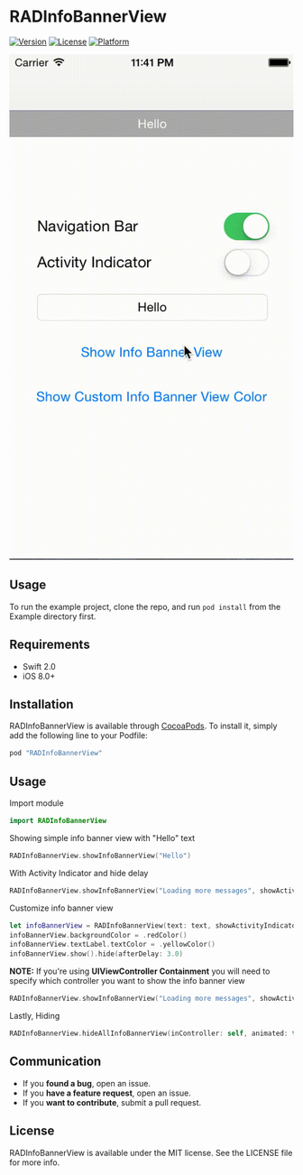 # RADInfoBannerView

[![Version](https://img.shields.io/cocoapods/v/RADInfoBannerView.svg?style=flat)](http://cocoapods.org/pods/RADInfoBannerView)
[![License](https://img.shields.io/cocoapods/l/RADInfoBannerView.svg?style=flat)](http://cocoapods.org/pods/RADInfoBannerView)
[![Platform](https://img.shields.io/cocoapods/p/RADInfoBannerView.svg?style=flat)](http://cocoapods.org/pods/RADInfoBannerView)

![demo](screenshots/demo.gif)

## Usage

To run the example project, clone the repo, and run `pod install` from the Example directory first.

## Requirements

+ Swift 2.0
+ iOS 8.0+

## Installation

RADInfoBannerView is available through [CocoaPods](http://cocoapods.org). To install
it, simply add the following line to your Podfile:

```ruby
pod "RADInfoBannerView"
```

## Usage

Import module
```swift
import RADInfoBannerView
```

Showing simple info banner view with "Hello" text

```swift
RADInfoBannerView.showInfoBannerView("Hello")
```

With Activity Indicator and hide delay

```swift
RADInfoBannerView.showInfoBannerView("Loading more messages", showActivityIndicatorView: true, hideAfter: 5.0)
```

Customize info banner view

```swift
let infoBannerView = RADInfoBannerView(text: text, showActivityIndicatorView: self.activityIndicatorSwitch.on)
infoBannerView.backgroundColor = .redColor()
infoBannerView.textLabel.textColor = .yellowColor()
infoBannerView.show().hide(afterDelay: 3.0)
```

**NOTE:** If you're using **UIViewController Containment** you will need to specify which controller you want to show the info banner view
```swift
RADInfoBannerView.showInfoBannerView("Loading more messages", showActivityIndicatorView: true, inController: self)
```

Lastly, Hiding
```swift
RADInfoBannerView.hideAllInfoBannerView(inController: self, animated: true)
```

## Communication

- If you **found a bug**, open an issue.
- If you **have a feature request**, open an issue.
- If you **want to contribute**, submit a pull request.

## License

RADInfoBannerView is available under the MIT license. See the LICENSE file for more info.
